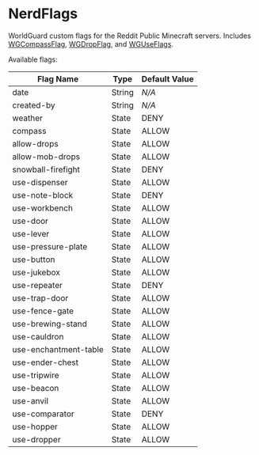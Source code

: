 NerdFlags
=========
WorldGuard custom flags for the Reddit Public Minecraft servers. Includes [WGCompassFlag](https://github.com/Dumbo52/WGCompassFlag/), [WGDropFlag](https://github.com/Dumbo52/WGDropFlag/), and [WGUseFlags](https://github.com/Dumbo52/WGUseFlags/).

Available flags:

| Flag Name             | Type   | Default Value |
|-----------------------|--------|---------------|
| date                  | String | *N/A*         |
| created-by            | String | *N/A*         |
| weather               | State  | DENY          |
| compass               | State  | ALLOW         |
| allow-drops           | State  | ALLOW         |
| allow-mob-drops       | State  | ALLOW         |
| snowball-firefight    | State  | DENY          |
| use-dispenser         | State  | ALLOW         |
| use-note-block        | State  | DENY          |
| use-workbench         | State  | ALLOW         |
| use-door              | State  | ALLOW         |
| use-lever             | State  | ALLOW         |
| use-pressure-plate    | State  | ALLOW         |
| use-button            | State  | ALLOW         |
| use-jukebox           | State  | ALLOW         |
| use-repeater          | State  | DENY          |
| use-trap-door         | State  | ALLOW         |
| use-fence-gate        | State  | ALLOW         |
| use-brewing-stand     | State  | ALLOW         |
| use-cauldron          | State  | ALLOW         |
| use-enchantment-table | State  | ALLOW         |
| use-ender-chest       | State  | ALLOW         |
| use-tripwire          | State  | ALLOW         |
| use-beacon            | State  | ALLOW         |
| use-anvil             | State  | ALLOW         |
| use-comparator        | State  | DENY          |
| use-hopper            | State  | ALLOW         |
| use-dropper           | State  | ALLOW         |
